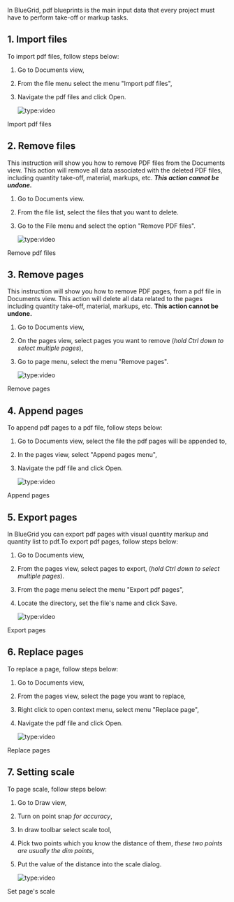 In BlueGrid, pdf blueprints is the main input data that every project must have to perform take-off or markup tasks.

## 1. Import files
To import pdf files, follow steps below:

1. Go to Documents view,
2. From the file menu select the menu "Import pdf files",
3. Navigate the pdf files and click Open.

   ![type:video](https://www.youtube.com/embed/rsp7yxf9m5Y)
<figcaption>Import pdf files</figcaption>

## 2. Remove files
This instruction will show you how to remove PDF files from the Documents view. This action will remove all data associated with the deleted PDF files, including quantity take-off, material, markups, etc. _**This action cannot be undone.**_

1. Go to Documents view.
2. From the file list, select the files that you want to delete.
3. Go to the File menu and select the option "Remove PDF files".

   ![type:video](https://www.youtube.com/embed/wNityPXCH7E)
<figcaption>Remove pdf files</figcaption>

## 3. Remove pages
This instruction will show you how to remove PDF pages, from a pdf file in Documents view. This action will delete all data related to the pages including quantity take-off, material, markups, etc. **This action cannot be undone.**

1. Go to Documents view,
2. On the pages view, select pages you want to remove (*hold Ctrl down to select multiple pages*),
3. Go to page menu, select the menu "Remove pages".

   ![type:video](https://www.youtube.com/embed/pF7-XBC9DJo)
<figcaption>Remove pages</figcaption>

## 4. Append pages
To append pdf pages to a pdf file, follow steps below:

1. Go to Documents view, select the file the pdf pages will be appended to,
2. In the pages view, select "Append pages menu",
3. Navigate the pdf file and click Open.

   ![type:video](https://www.youtube.com/embed/1u7DFIRSXJg)
<figcaption>Append pages</figcaption>

## 5. Export pages
In BlueGrid you can export pdf pages with visual quantity markup and quantity list to pdf.To export pdf pages, follow steps below:

1. Go to Documents view,
2. From the pages view, select pages to export, (*hold Ctrl down to select multiple pages*).
3. From the page menu select the menu "Export pdf pages",
4. Locate the directory, set the file's name and click Save.

   ![type:video](https://www.youtube.com/embed/1TkAnGGe9sk)
<figcaption>Export pages</figcaption>

## 6. Replace pages
To replace a page, follow steps below:

1. Go to Documents view,
2. From the pages view, select the page you want to replace,
3. Right click to open context menu, select menu "Replace page",
4. Navigate the pdf file and click Open.

   ![type:video](https://www.youtube.com/embed/xbv6FI8_FE4)
<figcaption>Replace pages</figcaption>

## 7. Setting scale
To page scale, follow steps below:

1. Go to Draw view,
2. Turn on point snap *for accuracy*,
3. In draw toolbar select scale tool,
4. Pick two points which you know the distance of them, *these two points are usually the dim points*,
5. Put the value of the distance into the scale dialog.

   ![type:video](https://www.youtube.com/embed/9X7IzYknEKU?si=iAP3beAH_gGC3T0T)
<figcaption>Set page's scale</figcaption>
